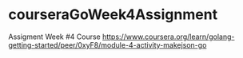 # courseraGoWeek4Assignment
Assigment Week #4 Course https://www.coursera.org/learn/golang-getting-started/peer/0xyF8/module-4-activity-makejson-go
